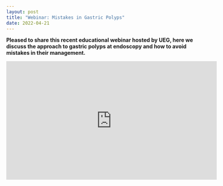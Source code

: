 ```yaml
---
layout: post
title: "Webinar: Mistakes in Gastric Polyps"
date: 2022-04-21
---
```


**Pleased to share this recent educational webinar hosted by UEG, here we discuss the approach to gastric polyps at endoscopy and how to avoid mistakes in their management.**

<iframe width="560" height="315" src="https://www.youtube.com/embed/3wC-CwvfgPc" title="YouTube video player" frameborder="0" allow="accelerometer; autoplay; clipboard-write; encrypted-media; gyroscope; picture-in-picture" allowfullscreen></iframe>
